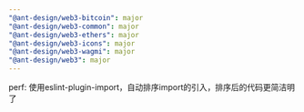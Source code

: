 ```yaml
---
"@ant-design/web3-bitcoin": major
"@ant-design/web3-common": major
"@ant-design/web3-ethers": major
"@ant-design/web3-icons": major
"@ant-design/web3-wagmi": major
"@ant-design/web3": major
---
```


perf: 使用eslint-plugin-import，自动排序import的引入，排序后的代码更简洁明了
